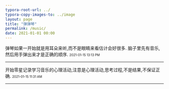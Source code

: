 ```yaml
---
typora-root-url: ../
typora-copy-images-to: ../image
layout: page 
title: "弹弹琴"
permalink: /music/
date: 2021-01-01 00:00
---
```





弹琴如果一开始就是用耳朵来听,而不是眼睛来看估计会好很多.  脑子里先有音乐,然后用手弹出来才是正确的顺序.
<font size="1">2021-01-15 13:13 PM</font>
<hr>

开始零星记录学习音乐的心理活动,注意是心理活动,思考过程,不是结果,不保证正确.
<font size="1">2021-01-15 11:31 AM</font>
<hr>

